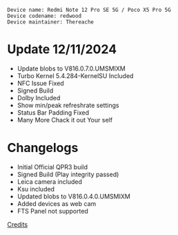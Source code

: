 ```
Device name: Redmi Note 12 Pro SE 5G / Poco X5 Pro 5G
Device codename: redwood
Device maintainer: Thereache
```

# Update 12/11/2024
- Update blobs to V816.0.7.0.UMSMIXM
- Turbo Kernel 5.4.284-KernelSU Included
- NFC Issue Fixed
- Signed Build
- Dolby Included
- Show min/peak refreshrate settings
- Status Bar Padding Fixed
- Many More Chack it out Your self

# Changelogs
- Initial Official QPR3 build
- Signed Build (Play integrity passed)
- Leica camera included
- Ksu included 
- Updated blobs to V816.0.4.0.UMSMIXM
- Added devices as web cam
- FTS Panel not supported

[Credits](https://gist.githubusercontent.com/Thereache/076e4f2a71425336318b5a2d196fc10f/raw/85254c7de484341b5af49941fecb9b5cc89f09a6/gistfile1.txt)
